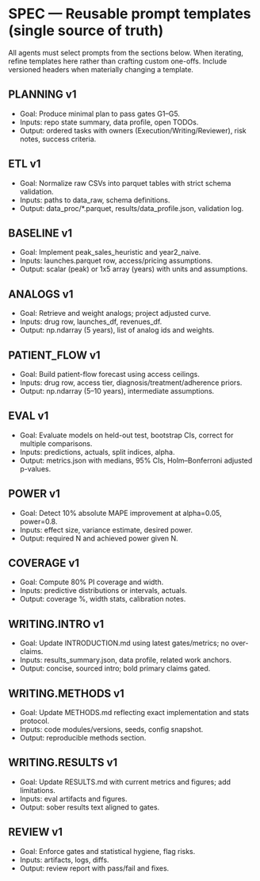 # SPEC — Reusable prompt templates (single source of truth)

All agents must select prompts from the sections below. When iterating, refine templates here rather than crafting custom one-offs. Include versioned headers when materially changing a template.

## PLANNING v1
- Goal: Produce minimal plan to pass gates G1–G5.
- Inputs: repo state summary, data profile, open TODOs.
- Output: ordered tasks with owners (Execution/Writing/Reviewer), risk notes, success criteria.

## ETL v1
- Goal: Normalize raw CSVs into parquet tables with strict schema validation.
- Inputs: paths to data_raw, schema definitions.
- Output: data_proc/*.parquet, results/data_profile.json, validation log.

## BASELINE v1
- Goal: Implement peak_sales_heuristic and year2_naive.
- Inputs: launches.parquet row, access/pricing assumptions.
- Output: scalar (peak) or 1x5 array (years) with units and assumptions.

## ANALOGS v1
- Goal: Retrieve and weight analogs; project adjusted curve.
- Inputs: drug row, launches_df, revenues_df.
- Output: np.ndarray (5 years), list of analog ids and weights.

## PATIENT_FLOW v1
- Goal: Build patient-flow forecast using access ceilings.
- Inputs: drug row, access tier, diagnosis/treatment/adherence priors.
- Output: np.ndarray (5–10 years), intermediate assumptions.

## EVAL v1
- Goal: Evaluate models on held-out test, bootstrap CIs, correct for multiple comparisons.
- Inputs: predictions, actuals, split indices, alpha.
- Output: metrics.json with medians, 95% CIs, Holm–Bonferroni adjusted p-values.

## POWER v1
- Goal: Detect 10% absolute MAPE improvement at alpha=0.05, power=0.8.
- Inputs: effect size, variance estimate, desired power.
- Output: required N and achieved power given N.

## COVERAGE v1
- Goal: Compute 80% PI coverage and width.
- Inputs: predictive distributions or intervals, actuals.
- Output: coverage %, width stats, calibration notes.

## WRITING.INTRO v1
- Goal: Update INTRODUCTION.md using latest gates/metrics; no over-claims.
- Inputs: results_summary.json, data profile, related work anchors.
- Output: concise, sourced intro; bold primary claims gated.

## WRITING.METHODS v1
- Goal: Update METHODS.md reflecting exact implementation and stats protocol.
- Inputs: code modules/versions, seeds, config snapshot.
- Output: reproducible methods section.

## WRITING.RESULTS v1
- Goal: Update RESULTS.md with current metrics and figures; add limitations.
- Inputs: eval artifacts and figures.
- Output: sober results text aligned to gates.

## REVIEW v1
- Goal: Enforce gates and statistical hygiene, flag risks.
- Inputs: artifacts, logs, diffs.
- Output: review report with pass/fail and fixes.
